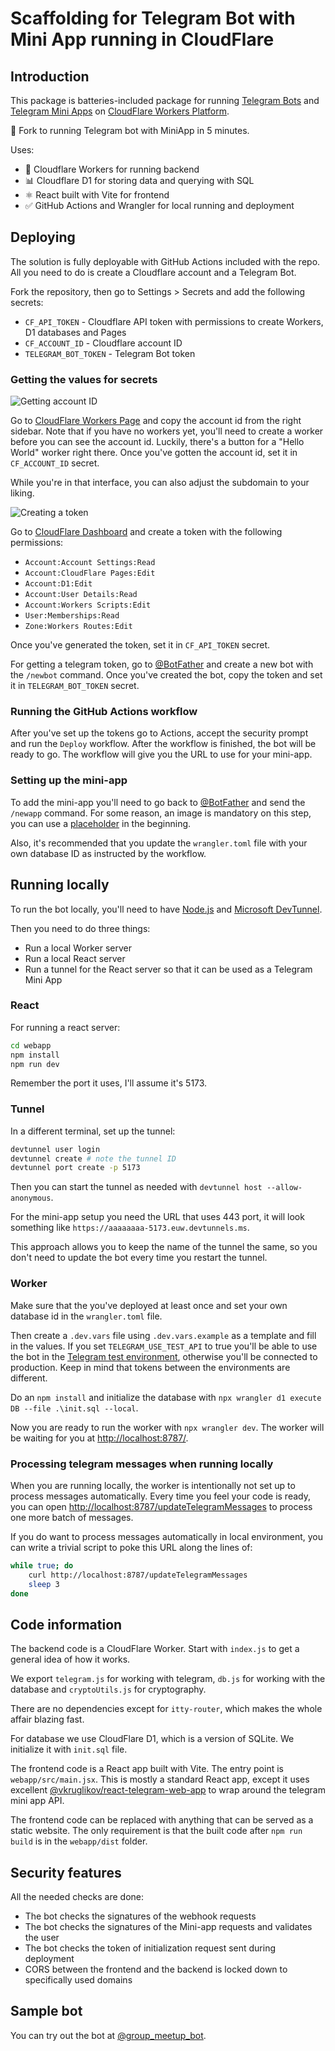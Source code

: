 # Scaffolding for Telegram Bot with Mini App running in CloudFlare

## Introduction

This package is batteries-included package for running [Telegram Bots](https://core.telegram.org/bots) and [Telegram Mini Apps](https://core.telegram.org/bots/webapps) on [CloudFlare Workers Platform](https://workers.cloudflare.com/).

🚅 Fork to running Telegram bot with MiniApp in 5 minutes.

Uses:

* 🔧 Cloudflare Workers for running backend
* 📊 Cloudflare D1 for storing data and querying with SQL
* ⚛️ React built with Vite for frontend
* ✅ GitHub Actions and Wrangler for local running and deployment

## Deploying

The solution is fully deployable with GitHub Actions included with the repo. All you need to do is create a Cloudflare account and a Telegram Bot.

Fork the repository, then go to Settings > Secrets and add the following secrets:

* `CF_API_TOKEN` - Cloudflare API token with permissions to create Workers, D1 databases and Pages
* `CF_ACCOUNT_ID` - Cloudflare account ID
* `TELEGRAM_BOT_TOKEN` - Telegram Bot token

### Getting the values for secrets

![Getting account ID](./docs/img/cf-accountId.svg)

Go to [CloudFlare Workers Page](https://dash.cloudflare.com/?to=/:account/workers) and copy the account id from the right sidebar. Note that if you have no workers yet, you'll need to create a worker before you can see the account id. Luckily, there's a button for a "Hello World" worker right there. Once you've gotten the account id, set it in `CF_ACCOUNT_ID` secret.

While you're in that interface, you can also adjust the subdomain to your liking.

![Creating a token](./docs/img/cf-token.svg)

Go to [CloudFlare Dashboard](https://dash.cloudflare.com/profile/api-tokens) and create a token with the following permissions:

* `Account:Account Settings:Read`
* `Account:CloudFlare Pages:Edit`
* `Account:D1:Edit`
* `Account:User Details:Read`
* `Account:Workers Scripts:Edit`
* `User:Memberships:Read`
* `Zone:Workers Routes:Edit`

Once you've generated the token, set it in `CF_API_TOKEN` secret.

For getting a telegram token, go to [@BotFather](https://t.me/BotFather) and create a new bot with the `/newbot` command. Once you've created the bot, copy the token and set it in `TELEGRAM_BOT_TOKEN` secret.

### Running the GitHub Actions workflow

After you've set up the tokens go to Actions, accept the security prompt and run the `Deploy` workflow. After the workflow is finished, the bot will be ready to go. The workflow will give you the URL to use for your mini-app.

### Setting up the mini-app

To add the mini-app you'll need to go back to [@BotFather](https://t.me/BotFather) and send the `/newapp` command. For some reason, an image is mandatory on this step, you can use a [placeholder](https://placehold.co/640x360) in the beginning.

Also, it's recommended that you update the `wrangler.toml` file with your own database ID as instructed by the workflow.

## Running locally

To run the bot locally, you'll need to have [Node.js](https://nodejs.org/en/download/) and [Microsoft DevTunnel](https://learn.microsoft.com/azure/developer/dev-tunnels/get-started?tabs=windows).

Then you need to do three things:

* Run a local Worker server
* Run a local React server
* Run a tunnel for the React server so that it can be used as a Telegram Mini App

### React

For running a react server:

```bash
cd webapp
npm install
npm run dev
```

Remember the port it uses, I'll assume it's 5173.

### Tunnel

In a different terminal, set up the tunnel:

```bash
devtunnel user login
devtunnel create # note the tunnel ID
devtunnel port create -p 5173
```

Then you can start the tunnel as needed with `devtunnel host --allow-anonymous`.

For the mini-app setup you need the URL that uses 443 port, it will look something like `https://aaaaaaaa-5173.euw.devtunnels.ms`.

This approach allows you to keep the name of the tunnel the same, so you don't need to update the bot every time you restart the tunnel.

### Worker

Make sure that the you've deployed at least once and set your own database id in the `wrangler.toml` file.

Then create a `.dev.vars` file using `.dev.vars.example` as a template and fill in the values. If you set `TELEGRAM_USE_TEST_API` to true you'll be able to use the bot in the [Telegram test environment](https://core.telegram.org/bots/webapps#testing-mini-apps), otherwise you'll be connected to production. Keep in mind that tokens between the environments are different.

Do an `npm install` and initialize the database with `npx wrangler d1 execute DB --file .\init.sql --local`.

Now you are ready to run the worker with `npx wrangler dev`. The worker will be waiting for you at <http://localhost:8787/>.

### Processing telegram messages when running locally

When you are running locally, the worker is intentionally not set up to process messages automatically. Every time you feel your code is ready, you can open <http://localhost:8787/updateTelegramMessages> to process one more batch of messages.

If you do want to process messages automatically in local environment, you can write a trivial script to poke this URL along the lines of:

```bash
while true; do
    curl http://localhost:8787/updateTelegramMessages
    sleep 3
done
```

## Code information

The backend code is a CloudFlare Worker. Start with `index.js` to get a general idea of how it works.

We export `telegram.js` for working with telegram, `db.js` for working with the database and `cryptoUtils.js` for cryptography.

There are no dependencies except for `itty-router`, which makes the whole affair blazing fast.

For database we use CloudFlare D1, which is a version of SQLite. We initialize it with `init.sql` file.

The frontend code is a React app built with Vite. The entry point is `webapp/src/main.jsx`. This is mostly a standard React app, except it uses excellent [@vkruglikov/react-telegram-web-app](https://github.com/vkruglikov/react-telegram-web-app) to wrap around the telegram mini app API.

The frontend code can be replaced with anything that can be served as a static website. The only requirement is that the built code after `npm run build` is in the `webapp/dist` folder.

## Security features

All the needed checks are done:

* The bot checks the signatures of the webhook requests
* The bot checks the signatures of the Mini-app requests and validates the user
* The bot checks the token of initialization request sent during deployment
* CORS between the frontend and the backend is locked down to specifically used domains

## Sample bot

You can try out the bot at [@group_meetup_bot](https://t.me/group_meetup_bot).
